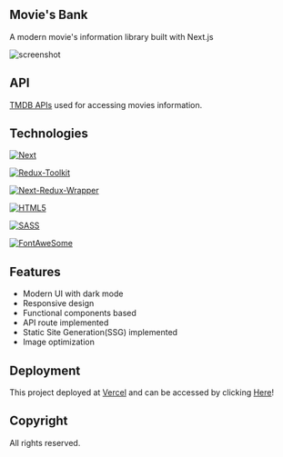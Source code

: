 ## Movie's Bank
A modern movie's information library built with Next.js 

![screenshot](https://user-images.githubusercontent.com/7151395/182613961-e1853669-cc64-412b-a10a-6e5029a862a7.jpg)

## API
[TMDB APIs](https://www.themoviedb.org) used for accessing movies information.

## Technologies

[![Next](https://img.shields.io/badge/Next.js-12.2.2-green)](#)

[![Redux-Toolkit](https://img.shields.io/badge/ReduxToolkit-1.8.3-brown)](#)

[![Next-Redux-Wrapper](https://img.shields.io/badge/Next_Redux_Wrapper-12.2.2-blue)](#)

[![HTML5](https://img.shields.io/badge/HTML-5-orange)](#)

[![SASS](https://img.shields.io/badge/Saas-1.52.2-red)](#)

[![FontAweSome](https://img.shields.io/badge/Fontawesome-6.1.1-yellow)](#)


## Features
- Modern UI with dark mode
- Responsive design
- Functional components based
- API route implemented
- Static Site Generation(SSG) implemented  
- Image optimization


## Deployment
This project deployed at [Vercel](http://vercel.com) and can be accessed by clicking [Here](https://movies-bank.vercel.app/)!

## Copyright
All rights reserved.
